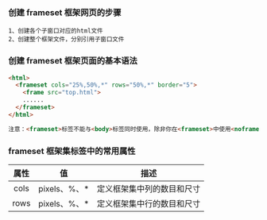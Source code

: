 ### 创建 frameset 框架网页的步骤
```
1、创建各个子窗口对应的html文件
2、创建整个框架文件，分别引用子窗口文件
```
### 创建 frameset 框架页面的基本语法
```html
<html>
  <frameset cols="25%,50%,*" rows="50%,*" border="5">
    <frame src="top.html">
    ......
  </frameset>
</html>
```
```html
注意：<frameset>标签不能与<body>标签同时使用，除非你在<frameset>中使用<noframes>标签
```
### frameset 框架集标签中的常用属性
| 属性 | 值 | 描述 |
| :---: | :------: | :------: |
| cols | pixels、%、* | 定义框架集中列的数目和尺寸 |
| rows | pixels、%、* | 定义框架集中行的数目和尺寸 |